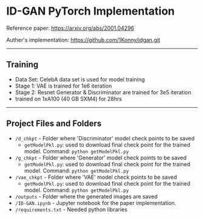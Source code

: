# ID-GAN PyTorch Implementation

Reference paper: https://arxiv.org/abs/2001.04296

Auther's implementation: https://github.com/1Konny/idgan.git
___
## Training
 - Data Set: CelebA data set is used for model training
 - Stage 1: VAE is trained for 1e6 iteration
 - Stage 2: Resnet Generator & Discriminator are trained for 3e5 iteration
 - trained on 1xA100 (40 GB SXM4) for 28hrs
___
## Project Files and Folders
- `/d_chkpt` - Folder where 'Discriminator' model check points to be saved
	- `getModelPkl.py`: used to download final check point for the trained model. Command: `python getModelPkl.py`
- `/g_chkpt` - Folder where 'Generator' model check points to be saved
	- `getModelPkl.py`: used to download final check point for the trained model. Command: `python getModelPkl.py`
- `/vae_chkpt` - Folder where 'VAE' model check points to be saved
	- `getModelPkl.py`: used to download final check point for the trained model. Command: `python getModelPkl.py`
- `/outputs` - Folder where the generated images are saved
- `/ID-GAN.ipynb` - Jupyter notebook for the paper implementation.
- `/requirements.txt` - Needed python libraries
